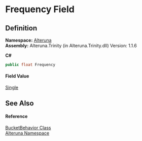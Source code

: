 # Frequency Field




## Definition
**Namespace:** <a href="N_Alteruna">Alteruna</a>  
**Assembly:** Alteruna.Trinity (in Alteruna.Trinity.dll) Version: 1.1.6

**C#**
``` C#
public float Frequency
```



#### Field Value
<a href="https://learn.microsoft.com/dotnet/api/system.single" target="_blank" rel="noopener noreferrer">Single</a>

## See Also


#### Reference
<a href="T_Alteruna_BucketBehavior">BucketBehavior Class</a>  
<a href="N_Alteruna">Alteruna Namespace</a>  
